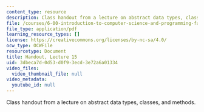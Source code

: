 ```yaml
---
content_type: resource
description: Class handout from a lecture on abstract data types, classes, and methods.
file: /courses/6-00-introduction-to-computer-science-and-programming-fall-2008/3dbeca7d0d53d0f93ecd3e72a6a01334_lec15.pdf
file_type: application/pdf
learning_resource_types: []
license: https://creativecommons.org/licenses/by-nc-sa/4.0/
ocw_type: OCWFile
resourcetype: Document
title: Handout, Lecture 15
uid: 3dbeca7d-0d53-d0f9-3ecd-3e72a6a01334
video_files:
  video_thumbnail_file: null
video_metadata:
  youtube_id: null
---
```

Class handout from a lecture on abstract data types, classes, and methods.